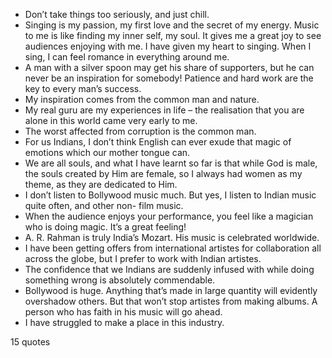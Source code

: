 - Don’t take things too seriously, and just chill.
 - Singing is my passion, my first love and the secret of my energy. Music to me is like finding my inner self, my soul. It gives me a great joy to see audiences enjoying with me. I have given my heart to singing. When I sing, I can feel romance in everything around me.
 - A man with a silver spoon may get his share of supporters, but he can never be an inspiration for somebody! Patience and hard work are the key to every man’s success.
 - My inspiration comes from the common man and nature.
 - My real guru are my experiences in life – the realisation that you are alone in this world came very early to me.
 - The worst affected from corruption is the common man.
 - For us Indians, I don’t think English can ever exude that magic of emotions which our mother tongue can.
 - We are all souls, and what I have learnt so far is that while God is male, the souls created by Him are female, so I always had women as my theme, as they are dedicated to Him.
 - I don’t listen to Bollywood music much. But yes, I listen to Indian music quite often, and other non- film music.
 - When the audience enjoys your performance, you feel like a magician who is doing magic. It’s a great feeling!
 - A. R. Rahman is truly India’s Mozart. His music is celebrated worldwide.
 - I have been getting offers from international artistes for collaboration all across the globe, but I prefer to work with Indian artistes.
 - The confidence that we Indians are suddenly infused with while doing something wrong is absolutely commendable.
 - Bollywood is huge. Anything that’s made in large quantity will evidently overshadow others. But that won’t stop artistes from making albums. A person who has faith in his music will go ahead.
 - I have struggled to make a place in this industry.

15 quotes